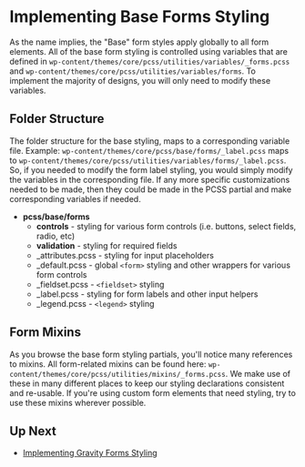 # Implementing Base Forms Styling

 As the name implies, the "Base" form styles apply globally to all form elements.  All of the base form styling is controlled 
using variables that are defined in `wp-content/themes/core/pcss/utilities/variables/_forms.pcss`
 and `wp-content/themes/core/pcss/utilities/variables/forms`.  To implement the majority of designs, you will only need to
 modify these variables.
 
 ## Folder Structure
 
 The folder structure for the base styling, maps to a corresponding variable file.  Example: `wp-content/themes/core/pcss/base/forms/_label.pcss` 
 maps to `wp-content/themes/core/pcss/utilities/variables/forms/_label.pcss`.  So, if you needed to modify the form label styling,
 you would simply modify the variables in the corresponding file.  If any more specific customizations needed to be made,
 then they could be made in the PCSS partial and make corresponding variables if needed.
 
 * **pcss/base/forms**
     * **controls** - styling for various form controls (i.e. buttons, select fields, radio, etc)
     * **validation** - styling for required fields
     * _attributes.pcss - styling for input placeholders
     * _default.pcss - global `<form>` styling and other wrappers for various form controls
     * _fieldset.pcss - `<fieldset>` styling
     * _label.pcss - styling for form labels and other input helpers
     * _legend.pcss - `<legend>` styling

## Form Mixins

As you browse the base form styling partials, you'll notice many references to mixins.  All form-related mixins can be
found here: `wp-content/themes/core/pcss/utilities/mixins/_forms.pcss`.  We make use of these in many different places to
keep our styling declarations consistent and re-usable.  If you're using custom form elements that need styling, try to use these
mixins wherever possible. 

## Up Next

* [Implementing Gravity Forms Styling](/docs/theme/forms/gravity-forms.md)